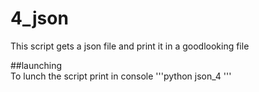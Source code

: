 # 4_json
This script gets a json file and print it in a goodlooking file

##launching  
To lunch the script print in console '''python json_4 <filepath to your json file>'''


